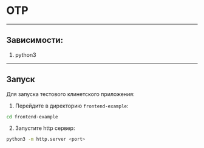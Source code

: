# OTP

---

## Зависимости:

1) python3

---
## Запуск

Для запуска тестового клинетского приложения:

1) Перейдите в директорию `frontend-example`:
```bash
cd frontend-example
```
2) Запустите http сервер:
```bash
python3 -m http.server <port>
```